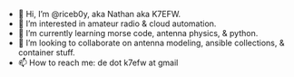 - 👋 Hi, I’m @riceb0y, aka Nathan aka K7EFW.
- 👀 I’m interested in amateur radio & cloud automation.
- 🌱 I’m currently learning morse code, antenna physics, & python.
- 💞️ I’m looking to collaborate on antenna modeling, ansible collections, & container stuff.
- 📫 How to reach me: de dot k7efw at gmail

<!---
riceb0y/riceb0y is a ✨ special ✨ repository because its `README.md` (this file) appears on your GitHub profile.
You can click the Preview link to take a look at your changes.
--->
